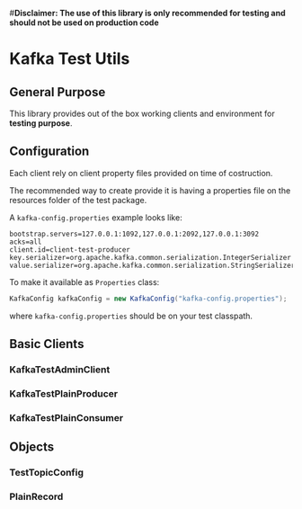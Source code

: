 #**Disclaimer: The use of this library is only recommended for testing and should not be used on production code**

# Kafka Test Utils

## General Purpose

This library provides out of the box working clients and environment for **testing purpose**.

## Configuration

Each client rely on client property files provided on time of costruction.

The recommended way to create provide it is having a properties file on the resources folder of the test package.

A `kafka-config.properties` example looks like:

````properties
bootstrap.servers=127.0.0.1:1092,127.0.0.1:2092,127.0.0.1:3092
acks=all
client.id=client-test-producer
key.serializer=org.apache.kafka.common.serialization.IntegerSerializer
value.serializer=org.apache.kafka.common.serialization.StringSerializer
````
To make it available as `Properties` class:

```java
KafkaConfig kafkaConfig = new KafkaConfig("kafka-config.properties");
```
where `kafka-config.properties` should be on your test classpath.

## Basic Clients

### KafkaTestAdminClient

### KafkaTestPlainProducer

### KafkaTestPlainConsumer

## Objects

### TestTopicConfig

### PlainRecord